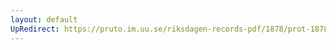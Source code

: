 ```yaml
---
layout: default
UpRedirect: https://pruto.im.uu.se/riksdagen-records-pdf/1878/prot-1878--ak--056/prot-1878--ak--056_052.pdf
---
```

